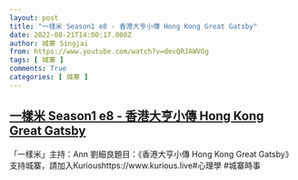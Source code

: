 ```yaml
---
layout: post
title: "一樣米 Season1 e8 - 香港大亨小傳 Hong Kong Great Gatsby"
date: 2022-08-21T14:00:17.000Z
author: 城寨 Singjai
from: https://www.youtube.com/watch?v=devQRJAWVOg
tags: [ 城寨 ]
comments: True
categories: [ 城寨 ]
---
```

<!--1661090417000-->
[一樣米 Season1 e8 - 香港大亨小傳 Hong Kong Great Gatsby](https://www.youtube.com/watch?v=devQRJAWVOg)
------

<div>
「一樣米」主持：Ann 劉細良題目：《香港大亨小傳 Hong Kong Great Gatsby》支持城寨，請加入Kurioushttps://www.kurious.live#心理學 #城寨時事
</div>
